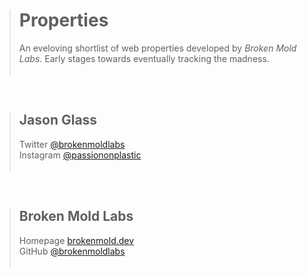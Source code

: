 

> # Properties
> An eveloving shortlist of web properties developed by *Broken Mold Labs*. Early stages towards eventually tracking the madness.
> </br></br>

</br>

> ## Jason Glass
> Twitter [@brokenmoldlabs](https://twitter.com/brokenmoldlabs)</br>
> Instagram [@passiononplastic](https://instagram.com/passiononplastic)</br>
> </br>

<br>

> ## Broken Mold Labs
> Homepage [brokenmold.dev](https://brokenmold.dev)</br>
> GitHub [@brokenmoldlabs](https://github.com/brokenmoldlabs)</br>
> </br>